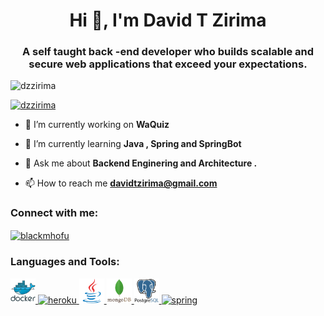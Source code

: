 <h1 align="center">Hi 👋, I'm David T Zirima</h1>
<h3 align="center">A self taught back -end developer who builds scalable and secure web applications that exceed your expectations.</h3>

<p align="left"> <img src="https://komarev.com/ghpvc/?username=dzzirima&label=Profile%20views&color=0e75b6&style=flat" alt="dzzirima" /> </p>

<p align="left"> <a href="https://github.com/ryo-ma/github-profile-trophy"><img src="https://github-profile-trophy.vercel.app/?username=dzzirima" alt="dzzirima" /></a> </p>

- 🔭 I’m currently working on **WaQuiz**

- 🌱 I’m currently learning **Java , Spring and SpringBot**

- 💬 Ask me about **Backend Enginering and Architecture .**

- 📫 How to reach me **davidtzirima@gmail.com**

<h3 align="left">Connect with me:</h3>
<p align="left">
<a href="https://twitter.com/blackmhofu" target="blank"><img align="center" src="https://raw.githubusercontent.com/rahuldkjain/github-profile-readme-generator/master/src/images/icons/Social/twitter.svg" alt="blackmhofu" height="30" width="40" /></a>
</p>

<h3 align="left">Languages and Tools:</h3>
<p align="left"> <a href="https://www.docker.com/" target="_blank" rel="noreferrer"> <img src="https://raw.githubusercontent.com/devicons/devicon/master/icons/docker/docker-original-wordmark.svg" alt="docker" width="40" height="40"/> </a> <a href="https://heroku.com" target="_blank" rel="noreferrer"> <img src="https://www.vectorlogo.zone/logos/heroku/heroku-icon.svg" alt="heroku" width="40" height="40"/> </a> <a href="https://www.java.com" target="_blank" rel="noreferrer"> <img src="https://raw.githubusercontent.com/devicons/devicon/master/icons/java/java-original.svg" alt="java" width="40" height="40"/> </a> <a href="https://www.mongodb.com/" target="_blank" rel="noreferrer"> <img src="https://raw.githubusercontent.com/devicons/devicon/master/icons/mongodb/mongodb-original-wordmark.svg" alt="mongodb" width="40" height="40"/> </a> <a href="https://www.postgresql.org" target="_blank" rel="noreferrer"> <img src="https://raw.githubusercontent.com/devicons/devicon/master/icons/postgresql/postgresql-original-wordmark.svg" alt="postgresql" width="40" height="40"/> </a> <a href="https://spring.io/" target="_blank" rel="noreferrer"> <img src="https://www.vectorlogo.zone/logos/springio/springio-icon.svg" alt="spring" width="40" height="40"/> </a> </p>

